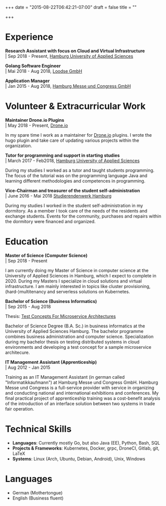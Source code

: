 +++
date = "2015-08-22T06:42:21-07:00"
draft = false
title = ""

+++

# Experience

**Research Assistant with focus on Cloud and Virtual Infrastructure**  
| Sep 2018 - Present, [Hamburg University of Applied Sciences](https://haw-hamburg.de)

**Golang Software Engineer**  
| Mai 2018 - Aug 2018, [Loodse GmbH](https://loodse.com)

**Application Manager**  
| Jan 2015 - Aug 2018, [Hamburg Messe und Congress GmbH](https://hamburg-messe.de)

# Volunteer & Extracurricular Work

**Maintainer Drone.io Plugins**  
| May 2018 - Present, [Drone.io](https://drone.io)

In my spare time I work as a maintainer for [Drone.io](https://drone.io) plugins. I wrote the hugo plugin and take care of updating various projects within the organization.

**Tutor for programming and support in starting studies**  
| March 2017 - Feb2018, [Hamburg University of Applied Sciences](https://haw-hamburg.de)

During my studies I worked as a tutor and taught students programming. The focus of the tutorial was on the programming language Java and learning different methodologies and competences in programming.

**Vice-Chairman and treasurer of the student self-administration**  
| June 2016 - Mai 2018 [Studierendenwerk Hamburg ](https://www.studierendenwerk-hamburg.de/studierendenwerk/de/home/)

During my studies I worked in the student self-administration in my dormitory. As a member I took care of the needs of the residents and exchange students. Events for the community, purchases and repairs within the dormitory were financed and organized.

# Education

**Master of Science (Computer Science)**  
| Sep 2018 - Present

I am currently doing my Master of Science in computer science at the University of Applied Sciences in Hamburg, which I expect to complete in 2020. During my Masters I specialize in cloud solutions and virtual infrastructure. I am mainly interested in topics like cluster provisioning, (hard-)multitenancy and serverless solutions on Kubernetes.

**Bachelor of Science (Business Informatics)**  
| Sep 2015 - Aug 2018

Thesis: [Test Concepts For Microservice Architectures](http://edoc.sub.uni-hamburg.de/haw/volltexte/2018/4385/pdf/bachelor_cb_final.pdf)

Bachelor of Science Degree (B.A. Sc.) in business informatics at the University of Applied Sciences Hamburg. The bachelor programme combines business administration and computer science. Specialization during my bachelor thesis on testing distributed systems in cloud environments and developing a test concept for a sample microservice architecure.

**IT Management Assistant (Apprenticeship)**  
| Aug 2012 - Jan 2015

Training as an IT Management Assistant (in german called "Informatikkaufmann") at Hamburg Messe und Congress GmbH. Hamburg Messe und Congress is a full-service provider with service in organizing and conducting national and international exhibitions and conferences. My final practical project of apprenticeship training was a cost-benefit analysis of the introduction of an interface solution between two systems in trade fair operation.

# Technical Skills

* **Languages**: Currently mostly Go, but also Java (EE), Python, Bash, SQL
* **Projects & Frameworks**: Kubernetes, Docker, grpc, DroneCI, Gitlab, git, LaTeX
* **Systems**: Linux (Arch, Ubuntu, Debian, Android), Unix, Windows

# Languages

* German (Mothertongue)
* English (Business fluent)
